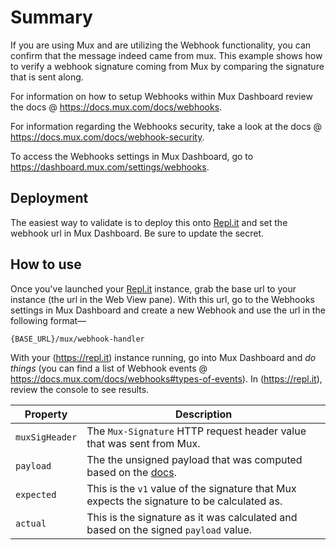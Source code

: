 # Summary

If you are using Mux and are utilizing the Webhook functionality, you can confirm that the message indeed came from mux.  This example shows how to verify a webhook signature coming from Mux by comparing the signature that is sent along.

For information on how to setup Webhooks within Mux Dashboard review the docs @ https://docs.mux.com/docs/webhooks.

For information regarding the Webhooks security, take a look at the docs @ https://docs.mux.com/docs/webhook-security.

To access the Webhooks settings in Mux Dashboard, go to https://dashboard.mux.com/settings/webhooks.

## Deployment

The easiest way to validate is to deploy this onto [Repl.it](https://repl.it) and set the webhook url in Mux Dashboard.  Be sure to update the secret.

## How to use

Once you've launched your [Repl.it](https://repl.it) instance, grab the base url to your instance (the url in the Web View pane).  With this url, go to the Webhooks settings in Mux Dashboard and create a new Webhook and use the url in the following format—

```
{BASE_URL}/mux/webhook-handler
```

With your (https://repl.it) instance running, go into Mux Dashboard and _do things_ (you can find a list of Webhook events @ https://docs.mux.com/docs/webhooks#types-of-events).  In (https://repl.it), review the console to see results.

| Property | Description |
| - | - |
| `muxSigHeader` | The `Mux-Signature` HTTP request header value that was sent from Mux. |
| `payload` | The the unsigned payload that was computed based on the [docs](https://docs.mux.com/docs/webhook-security). |
| `expected` | This is the `v1` value of the signature that Mux expects the signature to be calculated as. |
| `actual` | This is the signature as it was calculated and based on the signed `payload` value. |
